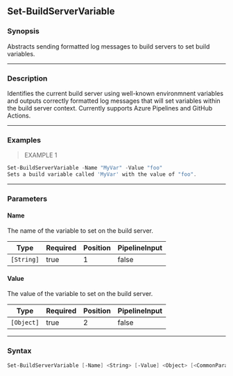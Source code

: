 Set-BuildServerVariable
-----------------------

### Synopsis
Abstracts sending formatted log messages to build servers to set build variables.

---

### Description

Identifies the current build server using well-known environmnent variables and outputs correctly formatted
log messages that will set variables within the build server context. Currently supports Azure Pipelines and
GitHub Actions.

---

### Examples
> EXAMPLE 1

```PowerShell
Set-BuildServerVariable -Name "MyVar" -Value "foo"
Sets a build variable called 'MyVar' with the value of "foo".
```

---

### Parameters
#### **Name**
The name of the variable to set on the build server.

|Type      |Required|Position|PipelineInput|
|----------|--------|--------|-------------|
|`[String]`|true    |1       |false        |

#### **Value**
The value of the variable to set on the build server.

|Type      |Required|Position|PipelineInput|
|----------|--------|--------|-------------|
|`[Object]`|true    |2       |false        |

---

### Syntax
```PowerShell
Set-BuildServerVariable [-Name] <String> [-Value] <Object> [<CommonParameters>]
```

